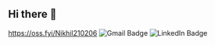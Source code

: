 ## Hi there 👋
https://oss.fyi/Nikhil210206 
![Gmail Badge](https://img.shields.io/badge/Gmail-red?logo=gmail&logoColor=white)
![LinkedIn Badge](https://img.shields.io/badge/LinkedIn-blue?logo=linkedin)
